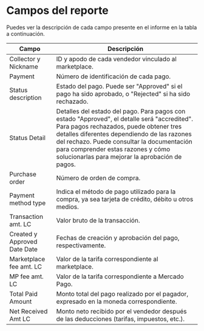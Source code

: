 # Campos del reporte

Puedes ver la descripción de cada campo presente en el informe en la tabla a continuación. 

| Campo | Descripción |
|-------|-----------|
| Collector y Nickname | ID y apodo de cada vendedor vinculado al marketplace. |
| Payment | Número de identificación de cada pago. |
| Status description | Estado del pago. Puede ser "Approved" si el pago ha sido aprobado, o "Rejected" si ha sido rechazado. |
| Status Detail | Detalles del estado del pago. Para pagos con estado "Approved", el detalle será "accredited". Para pagos rechazados, puede obtener tres detalles diferentes dependiendo de las razones del rechazo. Puede consultar la documentación para comprender estas razones y cómo solucionarlas para mejorar la aprobación de pagos. |
| Purchase order | Número de orden de compra. |
| Payment method type | Indica el método de pago utilizado para la compra, ya sea tarjeta de crédito, débito u otros medios. |
| Transaction amt. LC | Valor bruto de la transacción. |
| Created y Approved Date Date | Fechas de creación y aprobación del pago, respectivamente. |
| Marketplace fee amt. LC | Valor de la tarifa correspondiente al marketplace. |
| MP fee amt. LC | Valor de la tarifa correspondiente a Mercado Pago. |
| Total Paid Amount | Monto total del pago realizado por el pagador, expresado en la moneda correspondiente. |
| Net Received Amt LC | Monto neto recibido por el vendedor después de las deducciones (tarifas, impuestos, etc.). |